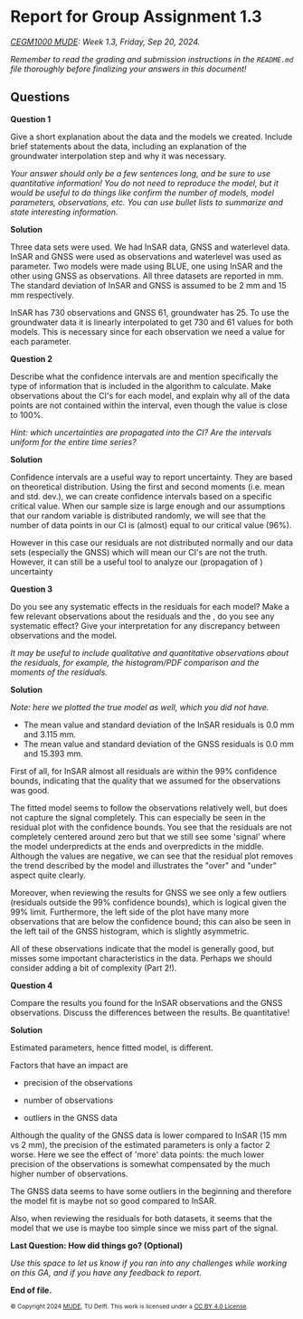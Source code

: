 # Report for Group Assignment 1.3

*[CEGM1000 MUDE](http://mude.citg.tudelft.nl/): Week 1.3, Friday, Sep 20, 2024.*

_Remember to read the grading and submission instructions in the `README.md` file thoroughly before finalizing your answers in this document!_

## Questions

**Question 1**

Give a short explanation about the data and the models we created. Include brief statements about the data, including an explanation of the groundwater interpolation step and why it was necessary.

_Your answer should only be a few sentences long, and be sure to use quantitative information! You do not need to reproduce the model, but it would be useful to do things like confirm the number of models, model parameters, observations, etc. You can use bullet lists to summarize and state interesting information._

**Solution**

Three data sets were used. We had InSAR data, GNSS and waterlevel data. InSAR and GNSS were used as observations and waterlevel was used as parameter. Two models were made using BLUE, one using InSAR and the other using GNSS as observations. All three datasets are reported in mm. The standard deviation of InSAR and GNSS is assumed to be 2 mm and 15 mm respectively. 

InSAR has 730 observations and GNSS 61, groundwater has 25. To use the groundwater data it is linearly interpolated to get 730 and 61 values for both models. This is necessary since for each observation we need a value for each parameter.

**Question 2**

Describe what the confidence intervals are and mention specifically the type of information that is included in the algorithm to calculate. Make observations about the CI's for each model, and explain why all of the data points are not contained within the interval, even though the value is close to 100%.

_Hint: which uncertainties are propagated into the CI? Are the intervals uniform for the entire time series?_

**Solution**

Confidence intervals are a useful way to report uncertainty. They are based on theoretical distribution. Using the first and second moments (i.e. mean and std. dev.), we can create confidence intervals based on a specific critical value. When our sample size is large enough and our assumptions that our random variable is distributed randomly, we will see that the number of data points in our CI is (almost) equal to our critical value (96%).

However in this case our residuals are not distributed normally and our data sets (especially the GNSS) which will mean our CI's are not the truth. However, it can still be a useful tool to analyze our (propagation of ) uncertainty 

**Question 3**

Do you see any systematic effects in the residuals for each model? Make a few relevant observations about the residuals and the , do you see any systematic effect? Give your interpretation for any discrepancy between observations and the model.

_It may be useful to include qualitative and quantitative observations about the residuals, for example, the histogram/PDF comparison and the moments of the residuals._

**Solution**
    
_Note: here we plotted the true model as well, which you did not have._
    
- The mean value and standard deviation of the InSAR residuals is 0.0 mm and 3.115 mm. 
- The mean value and standard deviation of the GNSS residuals is 0.0 mm and 15.393 mm.
    
First of all, for InSAR almost all residuals are within the 99% confidence bounds, indicating that the quality that we assumed for the observations was good. 
    
The fitted model seems to follow the observations relatively well, but does not capture the signal completely. This can especially be seen in the residual plot with the confidence bounds. You see that the residuals are not completely centered around zero but that we still see some 'signal' where the model underpredicts at the ends and overpredicts in the middle. Although the values are negative, we can see that the residual plot removes the trend described by the model and illustrates the "over" and "under" aspect quite clearly. 
    
Moreover, when reviewing the results for GNSS we see only a few outliers (residuals outside the 99% confidence bounds), which is logical given the 99% limit. Furthermore, the left side of the plot have many more observations that are below the confidence bound; this can also be seen in the left tail of the GNSS histogram, which is slightly asymmetric.
    
All of these observations indicate that the model is generally good, but misses some important characteristics in the data. Perhaps we should consider adding a bit of complexity (Part 2!).

**Question 4**

Compare the results you found for the InSAR observations and the GNSS observations. Discuss the differences between the results. Be quantitative!

**Solution**

Estimated parameters, hence fitted model, is different. 
    
Factors that have an impact are
    
- precision of the observations
    
- number of observations
    
- outliers in the GNSS data
    
    
Although the quality of the GNSS data is lower compared to InSAR (15 mm vs 2 mm), the precision of the estimated parameters is only a factor 2 worse. Here we see the effect of 'more' data points: the much lower precision of the observations is somewhat compensated by the much higher number of observations.

The GNSS data seems to have some outliers in the beginning and therefore the model fit is maybe not so good compared to InSAR. 

Also, when reviewing the residuals for both datasets, it seems that the model that we use is maybe too simple since we miss part of the signal. 
    

**Last Question: How did things go? (Optional)**

_Use this space to let us know if you ran into any challenges while working on this GA, and if you have any feedback to report._

**End of file.**

<span style="font-size: 75%">
&copy; Copyright 2024 <a rel="MUDE" href="http://mude.citg.tudelft.nl/">MUDE</a>, TU Delft. This work is licensed under a <a rel="license" href="http://creativecommons.org/licenses/by/4.0/">CC BY 4.0 License</a>.